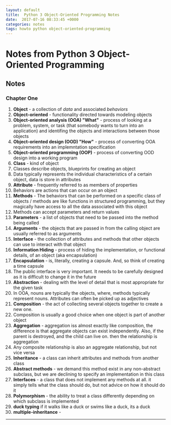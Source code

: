 ```yaml
---
layout: default
title:  Python 3 Object-Oriented Programming Notes
date:  2017-07-16 08:33:45 +0000
categories: notes
tags: howto python object-oriented-programming
---
```

# Notes from Python 3 Object-Oriented Programming

## Notes

### Chapter One

1. **Object** - a collection of _data_ and associated _behaviors_
2. **Object-oriented** - functionality directed towards modeling objects
3. **Object-oriented analysis (OOA) "What"** - process of looking at a problem, system, or task (that somebody wants to turn into an application) and identifing the objects and interactions between those objects
4. **Object-oriented design (OOD) "How"** - process of converting OOA requirements into an implemntation specification
5. **Object-oriented programming (OOP)** - process of converting OOD design into a working program
6. **Class** - kind of object
7. Classes describe objects, blueprints for creating an object
8. Data typically represents the individual characteristics of a certain object, data is store in attributes
9. **Attribute** - frequently referred to as members of properties
10. Behaviors are actions that can occur on an object
11. **Methods** - The behaviors that can be performed on a specific class of objects / methods are like functions in structured programming, but they magically have access to all the data associated with this object
12. Methods can accept parameters and return values
13. **Parameters** - a list of objects that need to be passed into the method being called
14. **Arguments** - the objects that are passed in from the calling object are usually referred to as arguments 
15. **Interface** - the collection of attributes and methods that other objects can use to interact with that object
16. **Information Hiding** - process of hiding the implementation, or functional details, of an object (aka encapsulation)
17. **Encapsulation** - is, literally, creating a capsule.  And, so think of creating a time capsule
18. The public interface is very important.  It needs to be carefully designed as it is difficult to change it in the future
19. **Abstraction** - dealing with the level of detail that is most appropriate for the given task
20. In OOA, nouns are typically the objects, where, methods typically represent nouns.  Attributes can often be picked up as adjectives
21. **Composition** - the act of collecting several objects together to create a new one.
22. Composition is usually a good choice when one object is part of another object
23. **Aggregation** - aggregation iss almost exactly like composition, the difference is that aggregate objects can exist independently.  Also, if the parent is destroyed, and the child can live on. then the relationship is aggregation
24. Any composite relationship is also an aggregate relationship, but not vice versa
25. **Inheritance** - a class can inherit attributes and methods from another class
26. **Abstract methods** - we demand this method exist in any non-abstract subclass, but we are declining to specify an implementation in this class
27. **Interfaces** - a class that does not implement any methods at all. it simply tells what the class should do, but not advice on how it should do it
28. **Polymorphism** - the ability to treat a class differently depending on which subclass is implemented
29. **duck typing** if it walks like a duck or swims like a duck, its a duck
30. **multiple-inheritance** - 

---
